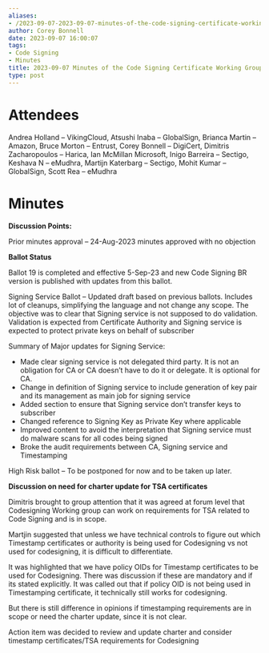 ```yaml
---
aliases:
- /2023-09-07-2023-09-07-minutes-of-the-code-signing-certificate-working-group/
author: Corey Bonnell
date: 2023-09-07 16:00:07
tags:
- Code Signing
- Minutes
title: 2023-09-07 Minutes of the Code Signing Certificate Working Group
type: post
---
```


# Attendees

Andrea Holland – VikingCloud, Atsushi Inaba – GlobalSign, Brianca Martin – Amazon, Bruce Morton – Entrust, Corey Bonnell – DigiCert, Dimitris Zacharopoulos – Harica, Ian McMillan Microsoft, Inigo Barreira – Sectigo, Keshava N – eMudhra, Martijn Katerbarg – Sectigo, Mohit Kumar – GlobalSign, Scott Rea – eMudhra

# Minutes

**Discussion Points:**

Prior minutes approval – 24-Aug-2023 minutes approved with no objection

**Ballot Status**

Ballot 19 is completed and effective 5-Sep-23 and new Code Signing BR version is published with updates from this ballot.

Signing Service Ballot – Updated draft based on previous ballots. Includes lot of cleanups, simplifying the language and not change any scope. The objective was to clear that Signing service is not supposed to do validation. Validation is expected from Certificate Authority and Signing service is expected to protect private keys on behalf of subscriber

Summary of Major updates for Signing Service:

- Made clear signing service is not delegated third party. It is not an obligation for CA or CA doesn’t have to do it or delegate. It is optional for CA.
- Change in definition of Signing service to include generation of key pair and its management as main job for signing service
- Added section to ensure that Signing service don’t transfer keys to subscriber
- Changed reference to Signing Key as Private Key where applicable
- Improved content to avoid the interpretation that Signing service must do malware scans for all codes being signed
- Broke the audit requirements between CA, Signing service and Timestamping

High Risk ballot – To be postponed for now and to be taken up later.

**Discussion on need for charter update for TSA certificates**

Dimitris brought to group attention that it was agreed at forum level that Codesigning Working group can work on requirements for TSA related to Code Signing and is in scope.

Martjin suggested that unless we have technical controls to figure out which Timestamp certificates or authority is being used for Codesigning vs not used for codesigning, it is difficult to differentiate.

It was highlighted that we have policy OIDs for Timestamp certificates to be used for Codesigning. There was discussion if these are mandatory and if its stated explicitly. It was called out that if policy OID is not being used in Timestamping certificate, it technically still works for codesigning.

But there is still difference in opinions if timestamping requirements are in scope or need the charter update, since it is not clear.

Action item was decided to review and update charter and consider timestamp certificates/TSA requirements for Codesigning
